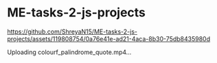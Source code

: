 # ME-tasks-2-js-projects


https://github.com/ShreyaN15/ME-tasks-2-js-projects/assets/119808754/0a76e41e-ad21-4aca-8b30-75db8435980d



Uploading colourf_palindrome_quote.mp4…

